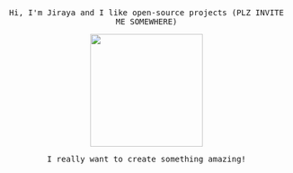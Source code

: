<p align="center">
  <samp>
    Hi, I'm Jiraya and I like open-source projects (PLZ INVITE ME SOMEWHERE)
  </samp>
</p>

<p align="center">
  <img src="https://github.com/user-attachments/assets/fad21dd7-01c1-49cf-92d8-947e31f3994b" width="200">
</p>

<p align="center">
  <samp>
    I really want to create something amazing!
  </samp>
</p>

